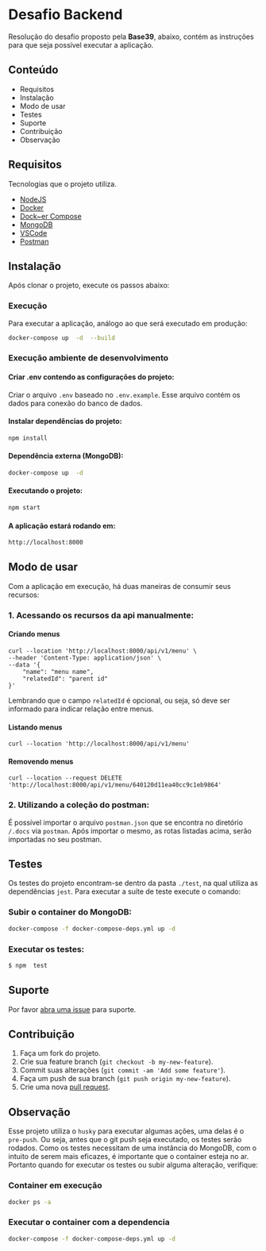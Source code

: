 
# Desafio Backend

Resolução do desafio proposto pela **Base39**, abaixo, contém as instruções para que seja possível executar a aplicação.

## Conteúdo

- Requisitos
- Instalação
- Modo de usar
- Testes
- Suporte
- Contribuição
- Observação

## Requisitos

Tecnologias que o projeto utiliza.

-  [NodeJS](https://nodejs.org/en/download/)
-  [Docker](https://docs.docker.com/get-docker/)
-  [Dock~er Compose](https://docs.docker.com/compose/install/)
-  [MongoDB](https://www.mongodb.com/)
-  [VSCode](https://code.visualstudio.com/download)
-  [Postman](https://www.postman.com/downloads/)

## Instalação

Após clonar o projeto, execute os passos abaixo:

### Execução

Para executar a aplicação, análogo ao que será executado em produção:

```sh
docker-compose up  -d  --build
```  

### Execução ambiente de desenvolvimento

#### Criar .env contendo as configurações do projeto:

Criar o arquivo `.env` baseado no `.env.example`. Esse arquivo contém os dados para conexão do banco de dados.

#### Instalar dependências do projeto:
```sh
npm install
```

#### Dependência externa (MongoDB):
```sh
docker-compose up  -d
```  

#### Executando o projeto:
```sh
npm start
```

#### A aplicação estará rodando em:
```sh
http://localhost:8000
```

## Modo de usar

Com a aplicação em execução, há duas maneiras de consumir seus recursos:

### 1. Acessando os recursos da api manualmente:

#### Criando menus
```
curl --location 'http://localhost:8000/api/v1/menu' \
--header 'Content-Type: application/json' \
--data '{
	"name": "menu name",
	"relatedId": "parent id"
}'
```

Lembrando que o campo `relatedId` é opcional, ou seja, só deve ser informado para indicar relação entre menus.

 #### Listando menus
```
curl --location 'http://localhost:8000/api/v1/menu'
```

#### Removendo menus
```
curl --location --request DELETE 'http://localhost:8000/api/v1/menu/640120d11ea40cc9c1eb9864'
```

### 2. Utilizando a coleção do postman:

É possível importar o arquivo `postman.json` que se encontra no diretório `/.docs` via `postman`. Após importar o mesmo, as rotas listadas acima, serão importadas no seu postman.

## Testes

Os testes do projeto encontram-se dentro da pasta `./test`, na qual utiliza as dependências `jest`. Para executar a suíte de teste execute o comando:

### Subir o container do MongoDB:
```sh
docker-compose -f docker-compose-deps.yml up -d
```

### Executar os testes:
```sh
$ npm  test
```

## Suporte

Por favor [abra uma issue](https://github.com/rafamagalhas/desafio-api-menu/issues/new) para suporte. 

## Contribuição

1. Faça um fork do projeto.
2. Crie sua feature branch (`git checkout -b my-new-feature`).
3. Commit suas alterações (`git commit -am 'Add some feature'`).
4. Faça um push de sua branch (`git push origin my-new-feature`).
5. Crie uma nova [pull request](https://github.com/rafamagalhas/desafio-api-menu/pulls).

## Observação

Esse projeto utiliza o `husky` para executar algumas ações, uma delas é o `pre-push`. Ou seja, antes que o git push seja executado, os testes serão rodados.
Como os testes necessitam de uma instância do MongoDB, com o intuito de serem mais eficazes, é importante que o container esteja no ar. Portanto quando for executar os testes ou subir alguma alteração, verifique:

### Container em execução
```sh 
docker ps -a
```

### Executar o container com a dependencia
```sh
docker-compose -f docker-compose-deps.yml up -d
```